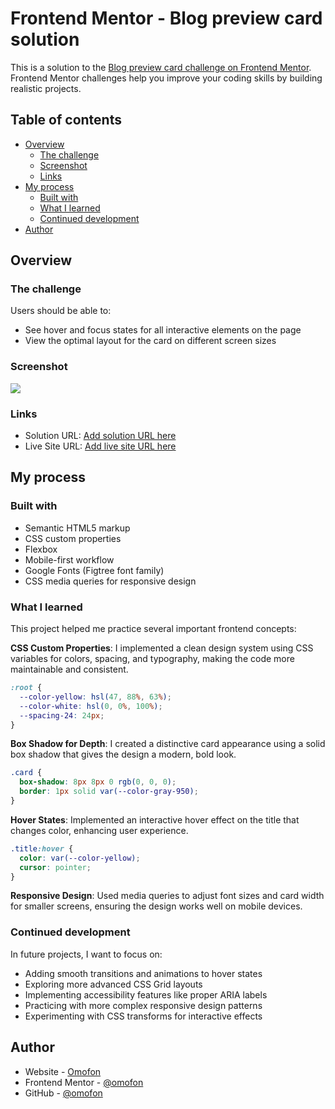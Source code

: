 # Frontend Mentor - Blog preview card solution

This is a solution to the [Blog preview card challenge on Frontend Mentor](https://www.frontendmentor.io/challenges/blog-preview-card-ckPaj01IcS). Frontend Mentor challenges help you improve your coding skills by building realistic projects.

## Table of contents

- [Overview](#overview)
  - [The challenge](#the-challenge)
  - [Screenshot](#screenshot)
  - [Links](#links)
- [My process](#my-process)
  - [Built with](#built-with)
  - [What I learned](#what-i-learned)
  - [Continued development](#continued-development)
- [Author](#author)

## Overview

### The challenge

Users should be able to:

- See hover and focus states for all interactive elements on the page
- View the optimal layout for the card on different screen sizes

### Screenshot

![](./screenshot.jpg)

### Links

- Solution URL: [Add solution URL here](https://your-solution-url.com)
- Live Site URL: [Add live site URL here](https://your-live-site-url.com)

## My process

### Built with

- Semantic HTML5 markup
- CSS custom properties
- Flexbox
- Mobile-first workflow
- Google Fonts (Figtree font family)
- CSS media queries for responsive design

### What I learned

This project helped me practice several important frontend concepts:

**CSS Custom Properties**: I implemented a clean design system using CSS variables for colors, spacing, and typography, making the code more maintainable and consistent.

```css
:root {
  --color-yellow: hsl(47, 88%, 63%);
  --color-white: hsl(0, 0%, 100%);
  --spacing-24: 24px;
}
```

**Box Shadow for Depth**: I created a distinctive card appearance using a solid box shadow that gives the design a modern, bold look.

```css
.card {
  box-shadow: 8px 8px 0 rgb(0, 0, 0);
  border: 1px solid var(--color-gray-950);
}
```

**Hover States**: Implemented an interactive hover effect on the title that changes color, enhancing user experience.

```css
.title:hover {
  color: var(--color-yellow);
  cursor: pointer;
}
```

**Responsive Design**: Used media queries to adjust font sizes and card width for smaller screens, ensuring the design works well on mobile devices.

### Continued development

In future projects, I want to focus on:

- Adding smooth transitions and animations to hover states
- Exploring more advanced CSS Grid layouts
- Implementing accessibility features like proper ARIA labels
- Practicing with more complex responsive design patterns
- Experimenting with CSS transforms for interactive effects

## Author

- Website - [Omofon](http://github.com/omofon)
- Frontend Mentor - [@omofon](https://www.frontendmentor.io/profile/omofon)
- GitHub - [@omofon](https://github.com/omofon)